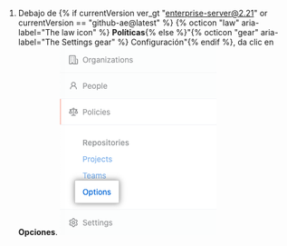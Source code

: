 1. Debajo de {% if currentVersion ver_gt "enterprise-server@2.21" or currentVersion == "github-ae@latest" %} {% octicon "law" aria-label="The law icon" %} **Políticas**{% else %}"{% octicon "gear" aria-label="The Settings gear" %} Configuración"{% endif %}, da clic en **Opciones**. ![Pestaña Options (Opciones) en la barra lateral de parámetros de la cuenta de empresa](/assets/images/enterprise/business-accounts/settings-options-tab.png)
